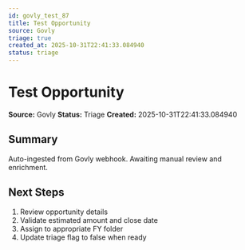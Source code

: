 ```yaml
---
id: govly_test_87
title: Test Opportunity
source: Govly
triage: true
created_at: 2025-10-31T22:41:33.084940
status: triage
---
```


# Test Opportunity

**Source:** Govly
**Status:** Triage
**Created:** 2025-10-31T22:41:33.084940

## Summary

Auto-ingested from Govly webhook. Awaiting manual review and enrichment.

## Next Steps

1. Review opportunity details
2. Validate estimated amount and close date
3. Assign to appropriate FY folder
4. Update triage flag to false when ready
